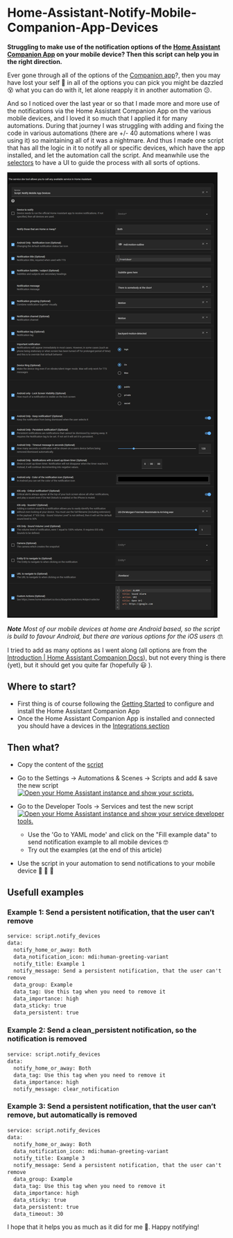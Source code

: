 # Home-Assistant-Notify-Mobile-Companion-App-Devices
**Struggling to make use of the notification options of the [Home Assistant Companion App](https://companion.home-assistant.io) on your mobile device? Then this script can help you in the right direction.**

Ever gone through all of the options of the [Companion app](https://companion.home-assistant.io/docs/notifications/notifications-basic)?, then you may have lost your self :thinking: in all of the options you can pick you might be dazzled :dizzy_face: what you can do with it, let alone reapply it in another automation :confused:.

And so I noticed over the last year or so that I made more and more use of the notifications via the Home Assistant Companion App on the various mobile devices, and I loved it so much that I applied it for many automations. During that journey I was struggling with adding and fixing the code in various automations (there are +/- 40 automations where I was using it) so maintaining all of it was a nightmare. And thus I made one script that has all the logic in it to notify all or specific devices, which have the app installed, and let the automation call the script. And meanwhile use the [selectors](https://www.home-assistant.io/docs/blueprint/selectors) to have a UI to guide the process with all sorts of options.

![This is an image](./notify_devices.png)

***Note***
*Most of our mobile devices at home are Android based, so the script is build to favour Android, but there are various options for the iOS users :nerd_face:.*

I tried to add as many options as I went along (all options are from the [Introduction | Home Assistant Companion Docs](https://companion.home-assistant.io/docs/notifications/)), but not every thing is there (yet), but it should get you quite far (hopefully :smiley: ).

## Where to start?
+ First thing is of course following the [Getting Started](https://companion.home-assistant.io/docs/getting_started/) to configure and install the Home Assistant Companion App
+ Once the Home Assistant Companion App is installed and connected you should have a devices in the [Integrations section](https://www.home-assistant.io/integrations/mobile_app/)


## Then what?
+ Copy the content of the [script](/notify_devices.yaml)
+ Go to the Settings → Automations & Scenes → Scripts and add & save the new script [![Open your Home Assistant instance and show your scripts.](https://my.home-assistant.io/badges/scripts.svg)](https://my.home-assistant.io/redirect/scripts/)

+ Go to the Developer Tools → Services and test the new script [![Open your Home Assistant instance and show your service developer tools.](https://my.home-assistant.io/badges/developer_services.svg)](https://my.home-assistant.io/redirect/developer_services/)
  + Use the 'Go to YAML mode' and click on the "Fill example data" to send notification example to all mobile devices :nerd_face:
  + Try out the examples (at the end of this article)
+ Use the script in your automation to send notifications to your mobile device :partying_face: :partying_face: :partying_face:

## Usefull examples

### Example 1: Send a persistent notification, that the user can’t remove
```
service: script.notify_devices
data:
  notify_home_or_away: Both
  data_notification_icon: mdi:human-greeting-variant
  notify_title: Example 1
  notify_message: Send a persistent notification, that the user can't remove
  data_group: Example
  data_tag: Use this tag when you need to remove it
  data_importance: high
  data_sticky: true
  data_persistent: true
```
### Example 2: Send a clean_persistent notification, so the notification is removed
```
service: script.notify_devices
data:
  notify_home_or_away: Both
  data_tag: Use this tag when you need to remove it
  data_importance: high
  notify_message: clear_notification
```
### Example 3: Send a persistent notification, that the user can’t remove, but automatically is removed
```
service: script.notify_devices
data:
  notify_home_or_away: Both
  data_notification_icon: mdi:human-greeting-variant
  notify_title: Example 3
  notify_message: Send a persistent notification, that the user can't remove
  data_group: Example
  data_tag: Use this tag when you need to remove it
  data_importance: high
  data_sticky: true
  data_persistent: true
  data_timeout: 30
```

I hope that it helps you as much as it did for me :robot:. Happy notifying!

